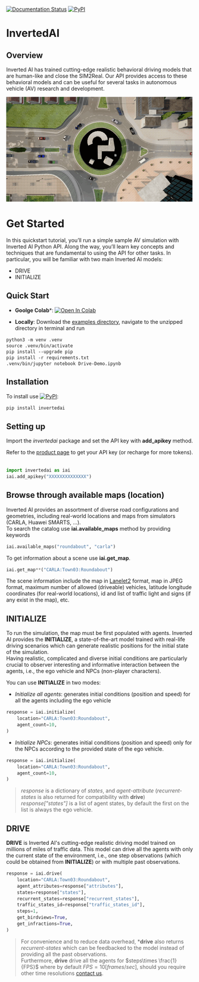 [pypi-badge]: https://badge.fury.io/py/invertedai.svg
[pypi-link]: https://pypi.org/project/invertedai/


[![Documentation Status](https://readthedocs.org/projects/inverted-ai/badge/?version=latest)](https://inverted-ai.readthedocs.io/en/latest/?badge=latest)
[![PyPI][pypi-badge]][pypi-link]

# InvertedAI
## Overview
<!-- start elevator-pitch -->
Inverted AI has trained cutting-edge realistic behavioral driving models that are human-like and close the SIM2Real. Our API provides access to these behavioral models and can be useful for several tasks in autonomous vehicle (AV) research and development.

![](docs/images/top_camera.gif)
<!-- end elevator-pitch -->

# Get Started
<!-- start quickstart -->
In this quickstart tutorial, you’ll run a simple sample AV simulation with Inverted AI Python API. Along the way, you’ll learn key concepts and techniques that are fundamental to using the API for other tasks. In particular, you will be familiar with two main Inverted AI models:

- DRIVE
- INITIALIZE

## Quick Start
- **Goolge Colab***: [![Open In Colab](https://colab.research.google.com/assets/colab-badge.svg)](https://colab.research.google.com/github/inverted-ai/invertedai-drive/blob/develop/examples/Colab-Demo.ipynb)

- **Locally**: Download the 
<a href="https://minhaskamal.github.io/DownGit/#/home?url=https://github.com/inverted-ai/invertedai/tree/master/examples" target="_blank">examples directory</a>, navigate to the unzipped directory in terminal and run 

```
python3 -m venv .venv
source .venv/bin/activate
pip install --upgrade pip
pip install -r requirements.txt
.venv/bin/jupyter notebook Drive-Demo.ipynb
```

## Installation

[pypi-badge]: https://badge.fury.io/py/invertedai.svg
[pypi-link]: https://pypi.org/project/invertedai/

To install use [![PyPI][pypi-badge]][pypi-link]:

```bash
pip install invertedai
```

## Setting up

Import the _invertedai_ package and set the API key with **add_apikey** method.

Refer to the [product page](https://www.inverted.ai) to get your API key (or recharge for more tokens).

```python

import invertedai as iai
iai.add_apikey("XXXXXXXXXXXXXX")
```

## Browse through available maps (location)
Inverted AI provides an assortment of diverse road configurations and geometries, including real-world locations and maps from simulators (CARLA, Huawei SMARTS, ...).\
To search the catalog use **iai.available_maps** method by providing keywords
```python
iai.available_maps("roundabout", "carla")
```

To get information about a scene use **iai.get_map**.
```python
iai.get_map**("CARLA:Town03:Roundabout")
```
The scene information include the map in [Lanelet2](https://github.com/fzi-forschungszentrum-informatik/Lanelet2) format, map in JPEG format, maximum number of allowed (driveable) vehicles, latitude longitude coordinates (for real-world locations), id and list of traffic light and signs (if any exist in the map), etc.

## INITIALIZE
To run the simulation, the map must be first populated with agents.
Inverted AI provides the **INITIALIZE**, a state-of-the-art model trained with real-life driving scenarios which can generate realistic positions for the initial state of the simulation.\
Having realistic, complicated and diverse initial conditions are particularly crucial to observer interesting and informative interaction between the agents, i.e., the ego vehicle and NPCs (non-player characters).

You can use **INITIALIZE** in two modes:
- _Initialize all agents_: generates initial conditions (position and speed) for all the agents including the ego vehicle
```python
response = iai.initialize(
    location="CARLA:Town03:Roundabout",
    agent_count=10,
)
```
- _Initialize NPCs_: generates initial conditions (position and speed) only for the NPCs according to the provided state of the ego vehicle.
```python
response = iai.initialize(
    location="CARLA:Town03:Roundabout",
    agent_count=10,
)
```
> _response_ is a dictionary of _states_, and _agent-attribute_  (_recurrent-states_ is also returned for compatibility with **drive**)\
> _response["states"]_ is a list of agent states, by default the first on the list is always the ego vehicle.

## DRIVE
**DRIVE** is Inverted AI's cutting-edge realistic driving model trained on millions of miles of traffic data.
This model can drive all the agents with only the current state of the environment, i.e., one step observations (which could be obtained from **INITIALIZE**) or with multiple past observations.
```python
response = iai.drive(
    location="CARLA:Town03:Roundabout",
    agent_attributes=response["attributes"],
    states=response["states"],
    recurrent_states=response["recurrent_states"],
    traffic_states_id=response["traffic_states_id"],
    steps=1,
    get_birdviews=True,
    get_infractions=True,
)
```
>For convenience and to reduce data overhead, ***drive** also returns _recurrent-states_ which can be feedbacked to the model instead of providing all the past observations.\
>Furthermore, **drive** drive all the agents for $steps\times \frac{1}{FPS}$ where by default $FPS=10[frames/sec]$, should you require other time resolutions [contact us](mailto:info@inverted.ai).

<!-- end quickstart -->
